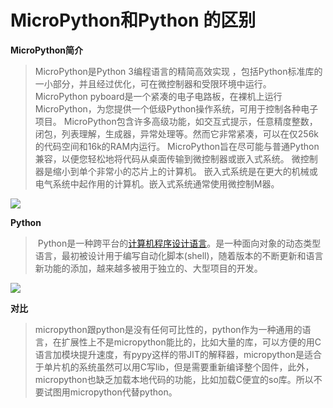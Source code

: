 # MicroPython和Python 的区别

**MicroPython简介**

>MicroPython是Python 3编程语言的精简高效实现 ，包括Python标准库的一小部分，并且经过优化，可在微控制器和受限环境中运行。 MicroPython pyboard是一个紧凑的电子电路板，在裸机上运行MicroPython，为您提供一个低级Python操作系统，可用于控制各种电子项目。 MicroPython包含许多高级功能，如交互式提示，任意精度整数，闭包，列表理解，生成器，异常处理等。然而它非常紧凑，可以在仅256k的代码空间和16k的RAM内运行。 MicroPython旨在尽可能与普通Python兼容，以便您轻松地将代码从桌面传输到微控制器或嵌入式系统。 微控制器是缩小到单个非常小的芯片上的计算机。 嵌入式系统是在更大的机械或电气系统中起作用的计算机。嵌入式系统通常使用微控制M器。 
>

![](/pic/ch7/7.7/1.png)

**Python**

>​	Python是一种跨平台的[计算机程序设计语言](https://baike.baidu.com/item/计算机程序设计语言/7073760)。是一种面向对象的动态类型语言，最初被设计用于编写自动化脚本(shell)，随着版本的不断更新和语言新功能的添加，越来越多被用于独立的、大型项目的开发。
>

![](/pic/ch7/7.7/2.png)


**对比**

>​	micropython跟python是没有任何可比性的，python作为一种通用的语言，在扩展性上不是micropython能比的，比如大量的库，可以方便的用C语言加模块提升速度，有pypy这样的带JIT的解释器，micropython是适合于单片机的系统虽然可以用C写lib，但是需要重新编译整个固件，此外，micropython也缺乏加载本地代码的功能，比如加载C便宜的so库。所以不要试图用micropython代替python。
